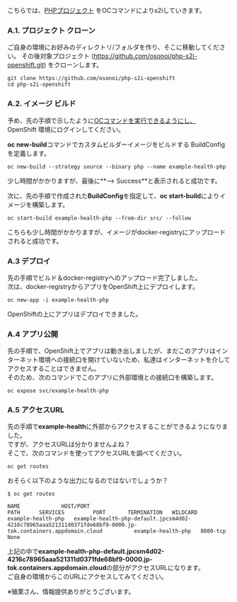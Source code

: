 こちらでは、[PHPプロジェクト](https://github.com/osonoi/php-s2i-openshift.git) をOCコマンドによりs2iしていきます。<br>

### A.1. プロジェクト  クローン
ご自身の環境にお好みのディレクトリ/フォルダを作り、そこに移動してください。
その後対象プロジェクト (https://github.com/osonoi/php-s2i-openshift.git) をクローンします。<br>

```
git clone https://github.com/osonoi/php-s2i-openshift
cd php-s2i-openshift
```

### A.2. イメージ ビルド

予め、先の手順で示したように[OCコマンドを実行できるようにし、](https://github.com/Teruyoshi-Matsushima/openshift-s2i-lab/blob/main/work.md#20-oc%E3%82%B3%E3%83%9E%E3%83%B3%E3%83%89%E5%AE%9F%E8%A1%8C%E7%92%B0%E5%A2%83%E6%BA%96%E5%82%99) <br>
OpenShift 環境にログインしてください。

**oc new-build**コマンドでカスタムビルダーイメージをビルドする BuildConfig を定義します。

```
oc new-build --strategy source --binary php --name example-health-php
```

少し時間がかかりますが、最後に**--> Success**と表示されると成功です。

次に、先の手順で作成された**BuildConfig**を指定して、**oc start-build**によりイメージを構築します。

```
oc start-build example-health-php --from-dir src/ --follow
```

こちらも少し時間がかかりますが、イメージがdocker-registryにアップロードされると成功です。<br>

### A.3 デプロイ
先の手順でビルド＆docker-registryへのアップロード完了しました。</br>
次は、docker-registryからアプリをOpenShift上にデプロイします。

```
oc new-app -i example-health-php
```

OpenShiftの上にアプリはデプロイできました。<br>

### A.4 アプリ公開
先の手順で、OpenShift上でアプリは動き出しましたが、まだこのアプリはインターネット環境への接続口を開けていないため、私達はインターネットを介してアクセスすることはできません。<br>
そのため、次のコマンドでこのアプリに外部環境との接続口を構築します。

```
oc expose svc/example-health-php
```

### A.5 アクセスURL
先の手順で**example-health**に外部からアクセスすることができるようになりました。<br>
ですが、アクセスURLは分かりませんよね？<br>
そこで、次のコマンドを使ってアクセスURLを調べてください。

```
oc get routes
```

おそらく以下のような出力になるのではないでしょうか？
```
$ oc get routes

NAME             HOST/PORT                                                                                                                        PATH      SERVICES         PORT       TERMINATION   WILDCARD
example-health-php   example-health-php-default.jpcsm4d02-4216c78965aaa521311d0371fde68bf9-0000.jp-tok.containers.appdomain.cloud          example-health-php   8080-tcp                 None
```

上記の中で**example-health-php-default.jpcsm4d02-4216c78965aaa521311d0371fde68bf9-0000.jp-tok.containers.appdomain.cloud**の部分がアクセスURLになります。<br>
ご自身の環境からこのURLにアクセスしてみてください。

※殖栗さん、情報提供ありがとうございます。
